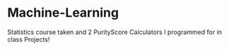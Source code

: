 # Machine-Learning


Statistics course taken and 2 PurityScore Calculators I programmed for in class Projects!
